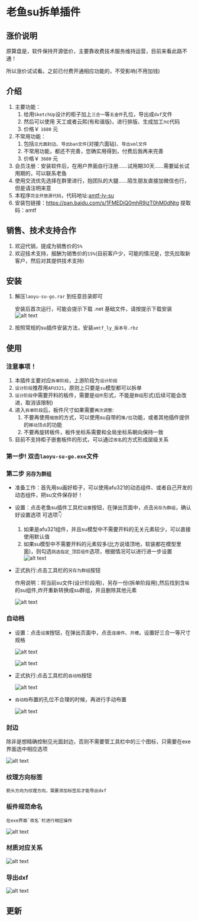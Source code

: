 # 老鱼su拆单插件
## 涨价说明
原算盘是，软件保持开源低价，主要靠收费技术服务维持运营，目前来看此路不通！

所以涨价试试看。之前已付费开通相应功能的，不受影响(不用加钱)

## 介绍
1. 主要功能：
   1. 给用`SketchUp`设计的柜子加上`三合一`等`五金件`孔位，导出成`dxf`文件
   2. 然后可以使用 天工或者云熙(有和谐版)，进行排版、生成加工nc代码
   3. 价格￥ `1680` 元
2. 不常用功能：
   1. 包括`见光面封边`、`导出ban文件`(对接六面钻)、`导出xml文件`
   2. 不常用功能，都还不完善，您确实用得到，付费后我再来完善
   3. 价格￥ `3680` 元
3. 会员注册：安装软件后，在用户界面自行注册……试用期30天……需要延长试用期的，可以联系老鱼
4. 使用交流优先选择在群里进行，抱团队的大腿……陌生朋友直接加微信也行，但是请注明来意
5. 本程序`完全开放源代码`，代码地址:[amtf-ly-su](https://gitee.com/yiguxianyun/amtf-ly-su)
6.  安装包链接：https://pan.baidu.com/s/1FMEDiQ0mhR9jzT0hM0dNtg 提取码：amtf

## 销售、技术支持合作
1. 欢迎代销，提成为销售价的`5%`
2. 欢迎技术支持，报酬为销售价的`15%`(目前客户少，可能的情况是，您先拉取新客户，然后对其提供技术支持)


## 安装
1. 解压`laoyu-su-go.rar` 到任意目录即可

    安装后首次运行，可能会提示下载 .net 基础文件，请按提示下载安装
    ![alt text](/imgs/su/dotnet.png)
2. 按照常规的su插件安装方法，安装`amtf_ly_版本号.rbz`

## 使用
### 注意事项！ 
1. 本插件主要对应`拆单阶段`，上游阶段为`设计阶段`
2. `设计阶段`推荐用`AFU321`，原则上只要是`su`模型都可以拆单
3. `设计阶段`中需要开料的板件，需要是`组件`形式，不能是`群组`形式(后续可能会改进，取消该限制)
4. 进入`拆单阶段`后，板件尺寸如果需要`再次调整`:
   1. 不要再使用`缩放`的方式，可以使用su自带的`推/拉`功能，或者其他插件提供的`移动顶点`的功能
   2. 不要再旋转板件，板件坐标系需要和全局坐标系朝向保持一致
5. 目前不支持柜子嵌套板件的形式，可以通过`改名`的方式形成层级关系

### 第一步! 双击`laoyu-su-go.exe`文件
### 第二步 `另存为群组`
   + 准备工作：首先用su画好柜子，可以使用afu321的动态组件、或者自己开发的动态组件，把su文件保存好！
   + 设置：点击老鱼su插件工具栏`设置`按钮，在弹出页面中，点击`另存为群组`，确认好设置选项
    可选项👇
      1. 如果是afu321组件，并且su模型中不需要开料的无关元素较少，可以直接使用默认值
      2. 如果su模型中不需要开料的元素较多(比方说墙顶地，软装都在模型里面)，则勾选`挑选指定_顶层组件`选项，根据情况可以进行进一步设置
      ![alt text](images/02.老鱼su拆单插件-image-2.png)
   + 正式执行:点击工具栏的`另存为群组`按钮

      作用说明：将当前su文件(设计阶段用)，另存一份(拆单阶段用),然后找到含`板`的su组件,炸开重新转换成su群组，并且删除其他元素

       ![alt text](images/02.老鱼su拆单插件-image-3.png)

### 自动档      
   + 设置：点击`设置`按钮，在弹出页面中，点击`连接件`、`开槽`，设置好三合一等尺寸规格
      
      ![alt text](images/02.老鱼su拆单插件-image-1.png)

      ![alt text](images/02.老鱼su拆单插件-image-4.png)
   + 正式执行:点击工具栏的`自动档`按钮

        ![alt text](images/02.老鱼su拆单插件-image-5.png)

   + `自动档`布置的孔位不合理的时候，再进行手动布置

        ![alt text](images/02.老鱼su拆单插件-image-6.png)
### 封边
除非是想精确控制见光面封边，否则不需要管工具栏中的三个图标，只需要在exe界面选中相应选项

![alt text](images/02.老鱼su拆单插件-image-8.png)
    
### 纹理方向标签
    箭头方向为纹理方向，需要添加标签后才能导出dxf
### 板件规范命名
    在exe界面`改名`栏进行相应操作

![alt text](images/02.老鱼su拆单插件-image-9.png)

### 材质对应关系
![alt text](images/02.老鱼su拆单插件-su材质和云熙材质对应关系.png)
### 导出dxf
![alt text](images/02.老鱼su拆单插件-image-10.png)



## 更新
<agx/>





<script setup>
import agx from "./更新日志.vue"
// import tuoz from "./拖拽.vue"
</script>


